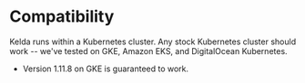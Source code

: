 # Compatibility

Kelda runs within a Kubernetes cluster. Any stock Kubernetes cluster should work -- we've tested on GKE, Amazon EKS, and DigitalOcean Kubernetes.

* Version 1.11.8 on GKE is guaranteed to work.

